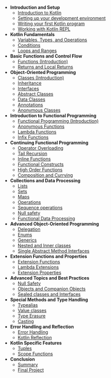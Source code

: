 * **Introduction and Setup**  
  * [Introduction to Kotlin](introduction-to-kotlin.md)
  * [Setting up your development environment](setting-up-your-ide.md)
  * [Writing your first Kotlin program](writing-your-first-kotlin-program.md)
  * [Working with Kotlin REPL](working-with-repl.md)
* **Kotlin Fundamentals**
  * [Variables, Types, and Operations](variables-types-operations.md)
  * [Conditions](conditions.md)
  * [Loops and Ranges](loops-and-ranges.md)
* **Basic Functions and Control Flow**
  * [Functions (Introduction)](functions-introduction.md)
  * [Returns and Local Returns](returns-local-returns.md)
* **Object-Oriented Programming**
  * [Classes (Introduction)](classes-introduction.md)
  * [Inheritance](inheritance.md)
  * [Interfaces](start.md)
  * [Abstract Classes](start.md)
  * [Data Classes](start.md)
  * [Annotations](start.md)
  * [Anonymous Classes](start.md)
* **Introduction to Functional Programming**
  * [Functional Programming (Introduction)](start.md)
  * [Anonymous Functions](start.md)
  * [Lambda Functions](start.md)
  * [Infix Functions](start.md)
* **Continuing Functional Programming**
  * [Operator Overloading](start.md)
  * [Tail Recursion](start.md)
  * [Inline Functions](start.md)
  * [Functional Constructs](start.md)
  * [High Order Functions](start.md)
  * [Composition and Currying](start.md)
* **Collections and Data Processing**
  * [Lists](start.md)
  * [Sets](start.md)
  * [Maps](start.md)
  * [Operations](start.md)
  * [Sequence operations](start.md)
  * [Null safety](start.md)
  * [Functional Data Processing](start.md)
* **Advanced Object-Oriented Programming**
  * [Delegation](start.md)
  * [Enums](start.md)
  * [Generics](start.md)
  * [Nested and Inner classes](start.md)
  * [Single Abstract Method Interfaces](start.md)
* **Extension Functions and Properties**
  * [Extension Functions](start.md)
  * [Lambda Extensions](start.md)
  * [Extension Properties](start.md)
* **Advanced Topics and Best Practices**
  * [Null Safety](start.md)
  * [Objects and Companion Objects](start.md)
  * [Sealed classes and Interfaces](start.md)
* **Special Methods and Type Handling**
  * [Typealias](start.md)
  * [Value classes](start.md)
  * [Type Erasure](start.md)
  * [Casting](start.md)
* **Error Handling and Reflection**
  * [Error Handling](start.md)
  * [Kotlin Reflection](start.md)
* **Kotlin Specific Features**
  * [Tuples](start.md)
  * [Scope Functions](start.md)
* **Conclusion**
  * [Summary](start.md)
  * [Final Project](start.md)
